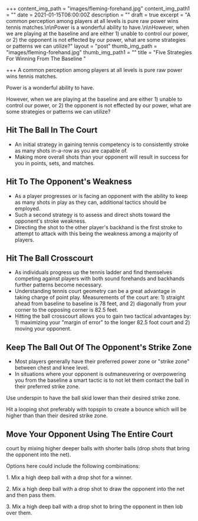 +++
content_img_path = "images/fleming-forehand.jpg"
content_img_path1 = ""
date = 2021-01-15T06:00:00Z
description = ""
draft = true
excerpt = "A common perception among players at all levels is pure raw power wins tennis matches.\n\nPower is a wonderful ability to have.\n\nHowever, when we are playing at the baseline and are either 1) unable to control our power, or 2) the opponent is not effected by our power, what are some strategies or patterns we can utilize?"
layout = "post"
thumb_img_path = "images/fleming-forehand.jpg"
thumb_img_path1 = ""
title = "Five Strategies For Winning From The Baseline "

+++
A common perception among players at all levels is pure raw power wins tennis matches.

Power is a wonderful ability to have.

However, when we are playing at the baseline and are either 1) unable to control our power, or 2) the opponent is not effected by our power, what are some strategies or patterns we can utilize?

## Hit The Ball In The Court

* An initial strategy in gaining tennis competency is to consistently stroke as many shots in-a-row as you are capable of.
* Making more overall shots than your opponent will result in success for you in points, sets, and matches.

## Hit To The Opponent's Weakness

* As a player progresses or is facing an opponent with the ability to keep as many shots in play as they can, additional tactics should be employed.
* Such a second strategy is to assess and direct shots toward the opponent's stroke weakness.
* Directing the shot to the other player's backhand is the first stroke to attempt to attack with this being the weakness among a majority of players.

## Hit The Ball Crosscourt

* As individuals progress up the tennis ladder and find themselves competing against players with both sound forehands and backhands further patterns become necessary.
* Understanding tennis court geometry can be a great advantage in taking charge of point play.  Measurements of the court are: 1) straight ahead from baseline to baseline is 78 feet, and 2) diagonally from your corner to the opposing corner is 82.5 feet.
* Hitting the ball crosscourt allows you to gain two tactical advantages by: 1) maximizing your "margin of error" to the longer 82.5 foot court and 2) moving your opponent.    

## Keep The Ball Out Of The Opponent's Strike Zone

* Most players generally have their preferred power zone or "strike zone" between chest and knee level.
*  In situations where your opponent is outmaneuvering or overpowering you from the baseline a smart tactic is to not let them contact the ball in their preferred strike zone.

Use underspin to have the ball skid lower than their desired strike zone.

Hit a looping shot preferably with topspin to create a bounce which will be higher than than their desired strike zone.

## Move Your Opponent Using The Entire Court

court by mixing higher deeper balls with shorter balls (drop shots that bring the opponent into the net).

Options here could include the following combinations:

1\. Mix a high deep ball with a drop shot for a winner.

2\. Mix a high deep ball with a drop shot to draw the opponent into the net and then pass them.

3\. Mix a high deep ball with a drop shot to bring the opponent in then lob over them.